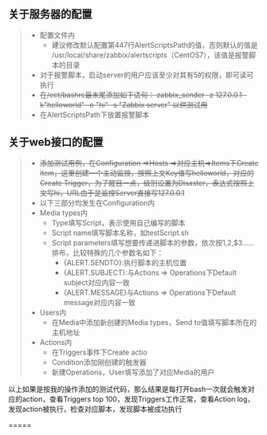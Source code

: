 ## 关于服务器的配置
>* 配置文件内
>	* 建议修改默认配置第447行AlertScriptsPath的值，否则默认的值是
/usr/local/share/zabbix/alertscripts（CentOS7），该值是报警脚本的目录
>* 对于报警脚本，启动server的用户应该至少对其有5的权限，即可读可执行
>* ~~在/ect/bashrc最末尾添加如下语句：
zabbix_sender -z 127.0.0.1 -k"helloworld" -o "hi" -s "Zabbix server"
以供测试用~~
>* 在AlertScriptsPath下放置报警脚本

## 关于web接口的配置
>* ~~添加测试用例，在Configuration =>Hosts =>对应主机=>Items下Create item，这里创建一个主动监控，按照上文Key值写helloworld，对应的Create Trigger，为了醒目一点，级别设置为Disaster，表达式按照上文写hi，URL由于是监控Server直接写127.0.0.1~~
>* 以下三部分均发生在Configuration内
>* Media types内
>	* Type填写Script，表示使用自己编写的脚本
>	* Script name填写脚本名称，如testScript.sh
>	* Script parameters填写想要传递进脚本的参数，依次按$1,$2,$3……排布，比较特殊的几个参数名如下：
>		* {ALERT.SENDTO}:执行脚本的主机位置
>		* {ALERT.SUBJECT}:与Actions => Operations下Default subject对应内容一致
>		* {ALERT.MESSAGE}与Actions => Operations下Default message对应内容一致
>* Users内
>	* 在Media中添加新创建的Media types，Send to值填写脚本所在的主机地址
>* Actions内
>	* 在Triggers事件下Create actio
>	* Condition添加刚创建的触发器
>	* 新建Operations，User填写添加了对应Media的用户

以上如果是按我的操作添加的测试代码，那么结果是每打开bash一次就会触发对应的action，查看Triggers top 100，发现Triggers工作正常，查看Action log，发现action被执行，检查对应脚本，发现脚本被成功执行

=====
